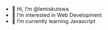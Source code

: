 - 👋 Hi, I’m @lemiskutswa
- 👀 I’m interested in Web Development 
- 🌱 I’m currently learning Javascript






<!---
lemiskutswa/lemiskutswa is a ✨ special ✨ repository because its `README.md` (this file) appears on your GitHub profile.
You can click the Preview link to take a look at your changes.
--->
